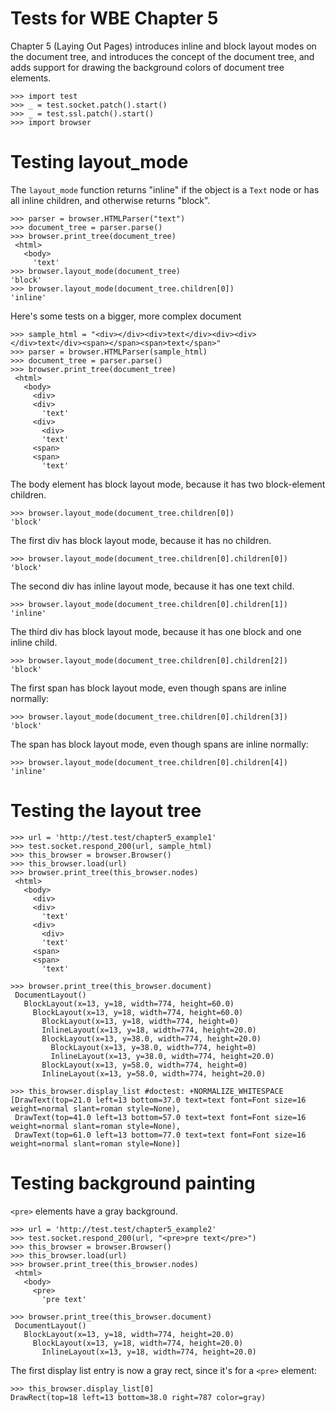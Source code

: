 Tests for WBE Chapter 5
=======================

Chapter 5 (Laying Out Pages) introduces inline and block layout modes on
the document tree, and introduces the concept of the document tree, and
adds support for drawing the background colors of document tree elements.

    >>> import test
    >>> _ = test.socket.patch().start()
    >>> _ = test.ssl.patch().start()
    >>> import browser

Testing layout_mode
===================

The `layout_mode` function returns "inline" if the object is a `Text` node
or has all inline children, and otherwise returns "block".

    >>> parser = browser.HTMLParser("text")
    >>> document_tree = parser.parse()
    >>> browser.print_tree(document_tree)
     <html>
       <body>
         'text'
    >>> browser.layout_mode(document_tree)
    'block'
    >>> browser.layout_mode(document_tree.children[0])
    'inline'
    
Here's some tests on a bigger, more complex document

    >>> sample_html = "<div></div><div>text</div><div><div></div>text</div><span></span><span>text</span>"
    >>> parser = browser.HTMLParser(sample_html)
    >>> document_tree = parser.parse()
    >>> browser.print_tree(document_tree)
     <html>
       <body>
         <div>
         <div>
           'text'
         <div>
           <div>
           'text'
         <span>
         <span>
           'text'

The body element has block layout mode, because it has two block-element children.

    >>> browser.layout_mode(document_tree.children[0])
    'block'

The first div has block layout mode, because it has no children.

    >>> browser.layout_mode(document_tree.children[0].children[0])
    'block'

The second div has inline layout mode, because it has one text child.

    >>> browser.layout_mode(document_tree.children[0].children[1])
    'inline'

The third div has block layout mode, because it has one block and one inline child.

    >>> browser.layout_mode(document_tree.children[0].children[2])
    'block'

The first span has block layout mode, even though spans are inline normally:

    >>> browser.layout_mode(document_tree.children[0].children[3])
    'block'

The span has block layout mode, even though spans are inline normally:

    >>> browser.layout_mode(document_tree.children[0].children[4])
    'inline'

Testing the layout tree
=======================

    >>> url = 'http://test.test/chapter5_example1'
    >>> test.socket.respond_200(url, sample_html)
    >>> this_browser = browser.Browser()
    >>> this_browser.load(url)
    >>> browser.print_tree(this_browser.nodes)
     <html>
       <body>
         <div>
         <div>
           'text'
         <div>
           <div>
           'text'
         <span>
         <span>
           'text'

    >>> browser.print_tree(this_browser.document)
     DocumentLayout()
       BlockLayout(x=13, y=18, width=774, height=60.0)
         BlockLayout(x=13, y=18, width=774, height=60.0)
           BlockLayout(x=13, y=18, width=774, height=0)
           InlineLayout(x=13, y=18, width=774, height=20.0)
           BlockLayout(x=13, y=38.0, width=774, height=20.0)
             BlockLayout(x=13, y=38.0, width=774, height=0)
             InlineLayout(x=13, y=38.0, width=774, height=20.0)
           BlockLayout(x=13, y=58.0, width=774, height=0)
           InlineLayout(x=13, y=58.0, width=774, height=20.0)

    >>> this_browser.display_list #doctest: +NORMALIZE_WHITESPACE
    [DrawText(top=21.0 left=13 bottom=37.0 text=text font=Font size=16 weight=normal slant=roman style=None), 
     DrawText(top=41.0 left=13 bottom=57.0 text=text font=Font size=16 weight=normal slant=roman style=None), 
     DrawText(top=61.0 left=13 bottom=77.0 text=text font=Font size=16 weight=normal slant=roman style=None)]

Testing background painting
===========================

`<pre>` elements have a gray background.

    >>> url = 'http://test.test/chapter5_example2'
    >>> test.socket.respond_200(url, "<pre>pre text</pre>")
    >>> this_browser = browser.Browser()
    >>> this_browser.load(url)
    >>> browser.print_tree(this_browser.nodes)
     <html>
       <body>
         <pre>
           'pre text'

    >>> browser.print_tree(this_browser.document)
     DocumentLayout()
       BlockLayout(x=13, y=18, width=774, height=20.0)
         BlockLayout(x=13, y=18, width=774, height=20.0)
           InlineLayout(x=13, y=18, width=774, height=20.0)

The first display list entry is now a gray rect, since it's for a `<pre>` element:

    >>> this_browser.display_list[0]
    DrawRect(top=18 left=13 bottom=38.0 right=787 color=gray)

